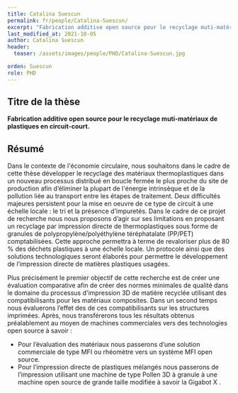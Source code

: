 ```yaml
---
title: Catalina Suescun
permalink: fr/people/Catalina-Suescun/
excerpt: "Fabrication additive open source pour le recyclage muti-matériaux de plastiques en circuit-court"
last_modified_at: 2021-10-05
author: Catalina Suescun
header:
  teaser: /assets/images/people/PHD/Catalina-Suescun.jpg

orden: Suescun
role: PHD
---
```


## Titre de la thèse

**Fabrication additive open source pour le recyclage muti-matériaux de plastiques en circuit-court.**

## Résumé

Dans le contexte de l'économie circulaire, nous souhaitons dans le cadre de cette thèse développer le recyclage des matériaux thermoplastiques dans un nouveau processus distribué en boucle fermée le plus proche du site de production afin d’éliminer la plupart de l'énergie intrinsèque et de la pollution liée au transport entre les étapes de traitement. Deux difficultés majeures persistent pour la mise en oeuvre de ce type de circuit à une échelle locale : le tri et la présence d’impuretés. Dans le cadre de ce projet de recherche nous nous proposons d’agir sur ses limitations en proposant un recyclage par impression directe de thermoplastiques sous forme de granules de polypropylène/polyéthylène téréphatalate (PP/PET) comptabilisées. Cette approche permettra à terme de revaloriser plus de 80 % des déchets plastiques à une échelle locale.
Un protocole ainsi  que des solutions technologiques seront élaborés pour permettre le développement de l’impression  directe de matières plastiques usagées.

Plus précisément le premier objectif de cette recherche est de  créer une évaluation comparative afin de créer des normes minimales de qualité dans le domaine du
processus d'impression 3D de matière recyclée utilisant des compatibilisants pour les matériaux composites. Dans un second temps nous évaluerons l’effet des de ces compatibilisants sur les structures imprimées.  Après, nous transférerons tous les résultats obtenus préalablement au moyen de machines commerciales vers des technologies open source à savoir :

- Pour l’évaluation des matériaux nous passerons d’une solution commerciale de type MFI ou rhéomètre vers un système MFI open source.
- Pour l’impression directe de plastiques mélangés nous passerons de l’impression utilisant une machine de type Pollen 3D à granule à une machine open source de grande taille modifiée à savoir la Gigabot X .
